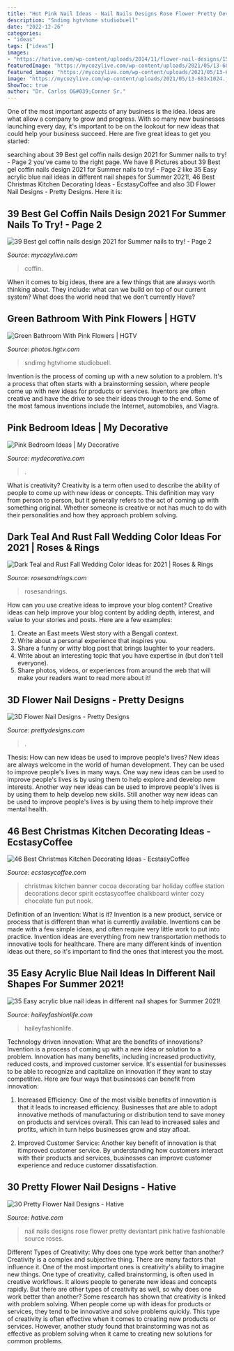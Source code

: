 ```yaml
---
title: "Hot Pink Nail Ideas - Nail Nails Designs Rose Flower Pretty Deviantart Pink Hative Fashionable Source Roses"
description: "Sndimg hgtvhome studiobuell"
date: "2022-12-26"
categories:
- "ideas"
tags: ["ideas"]
images:
- "https://hative.com/wp-content/uploads/2014/11/flower-nail-designs/15-pretty-flower-nail-designs.jpg"
featuredImage: "https://mycozylive.com/wp-content/uploads/2021/05/13-683x1024.jpg"
featured_image: "https://mycozylive.com/wp-content/uploads/2021/05/13-683x1024.jpg"
image: "https://mycozylive.com/wp-content/uploads/2021/05/13-683x1024.jpg"
ShowToc: true
author: "Dr. Carlos O&#039;Conner Sr."
---
```



One of the most important aspects of any business is the idea. Ideas are what allow a company to grow and progress. With so many new businesses launching every day, it's important to be on the lookout for new ideas that could help your business succeed. Here are five great ideas to get you started: 

	

		
searching about 39 Best gel coffin nails design 2021 for Summer nails to try! - Page 2 you've came to the right page. We have 8 Pictures about 39 Best gel coffin nails design 2021 for Summer nails to try! - Page 2 like 35 Easy acrylic blue nail ideas in different nail shapes for Summer 2021!, 46 Best Christmas Kitchen Decorating Ideas - EcstasyCoffee and also 3D Flower Nail Designs - Pretty Designs. Here it is:
		
    
## 39 Best Gel Coffin Nails Design 2021 For Summer Nails To Try! - Page 2

<img loading=lazy src="https://mycozylive.com/wp-content/uploads/2021/05/13-683x1024.jpg" onerror="this.onerror=null;this.src='https://tse2.mm.bing.net/th?id=OIP.dzt52vdBR__bazcKQzpPxgHaLG&amp;pid=15.1';" alt="39 Best gel coffin nails design 2021 for Summer nails to try! - Page 2">

_Source: mycozylive.com_

>coffin. 

	

When it comes to big ideas, there are a few things that are always worth thinking about. They include: what can we build on top of our current system? What does the world need that we don't currently Have?

    
## Green Bathroom With Pink Flowers | HGTV

<img loading=lazy src="https://hgtvhome.sndimg.com/content/dam/images/hgtv/fullset/2018/6/7/0/FOD18_William-C-Johnson_Treehouse-Apt_19.jpg.rend.hgtvcom.966.1449.suffix/1528389879376.jpeg" onerror="this.onerror=null;this.src='https://tse3.mm.bing.net/th?id=OIP.PoPEga3ZmAEOe9Zhh5KWZwHaLH&amp;pid=15.1';" alt="Green Bathroom With Pink Flowers | HGTV">

_Source: photos.hgtv.com_

>sndimg hgtvhome studiobuell. 

	

Invention is the process of coming up with a new solution to a problem. It's a process that often starts with a brainstorming session, where people come up with new ideas for products or services. Inventors are often creative and have the drive to see their ideas through to the end. Some of the most famous inventions include the Internet, automobiles, and Viagra.

    
## Pink Bedroom Ideas | My Decorative

<img loading=lazy src="https://mydecorative.com/wp-content/uploads/2013/09/pink-room-design-ideas-13al.jpg" onerror="this.onerror=null;this.src='https://tse1.mm.bing.net/th?id=OIP.OuV2qSn4RrdCtP6uLqUmFwHaKh&amp;pid=15.1';" alt="Pink Bedroom Ideas | My Decorative">

_Source: mydecorative.com_

>. 

	

What is creativity?
Creativity is a term often used to describe the ability of people to come up with new ideas or concepts. This definition may vary from person to person, but it generally refers to the act of coming up with something original. Whether someone is creative or not has much to do with their personalities and how they approach problem solving.

    
## Dark Teal And Rust Fall Wedding Color Ideas For 2021 | Roses &amp; Rings

<img loading=lazy src="http://www.rosesandrings.com/wp-content/uploads/2020/07/Dark-teal-and-burnt-orange-rust-fall-wedding-color-ideas-2021-4-600x1371.jpg" onerror="this.onerror=null;this.src='https://tse3.mm.bing.net/th?id=OIP.rgbmUZc8P9qFHj6W9RZeiAHaQ7&amp;pid=15.1';" alt="Dark Teal and Rust Fall Wedding Color Ideas for 2021 | Roses &amp; Rings">

_Source: rosesandrings.com_

>rosesandrings. 

	

How can you use creative ideas to improve your blog content?
Creative ideas can help improve your blog content by adding depth, interest, and value to your stories and posts. Here are a few examples:
1. Create an East meets West story with a Bengali context.
2. Write about a personal experience that inspires you.
3. Share a funny or witty blog post that brings laughter to your readers.
4. Write about an interesting topic that you have expertise in (but don’t tell everyone).  
5. Share photos, videos, or experiences from around the web that will make your readers want to read more about it!

    
## 3D Flower Nail Designs - Pretty Designs

<img loading=lazy src="http://www.prettydesigns.com/wp-content/uploads/2014/07/Blue-Nails1.jpg" onerror="this.onerror=null;this.src='https://tse4.mm.bing.net/th?id=OIP.eZvL7tmTXA7OdjUkIRRcqAHaJ4&amp;pid=15.1';" alt="3D Flower Nail Designs - Pretty Designs">

_Source: prettydesigns.com_

>. 

	

Thesis: How can new ideas be used to improve people's lives?
New ideas are always welcome in the world of human development. They can be used to improve people's lives in many ways. One way new ideas can be used to improve people's lives is by using them to help explore and develop new interests. Another way new ideas can be used to improve people's lives is by using them to help develop new skills. Still another way new ideas can be used to improve people's lives is by using them to help improve their mental health.

    
## 46 Best Christmas Kitchen Decorating Ideas - EcstasyCoffee

<img loading=lazy src="http://www.ecstasycoffee.com/wp-content/uploads/2016/10/banner-for-a-hot-cocoa-bar.jpg" onerror="this.onerror=null;this.src='https://tse1.mm.bing.net/th?id=OIP.ziPyMzMK_EAdlkOWXa6_FwHaK8&amp;pid=15.1';" alt="46 Best Christmas Kitchen Decorating Ideas - EcstasyCoffee">

_Source: ecstasycoffee.com_

>christmas kitchen banner cocoa decorating bar holiday coffee station decorations decor spirit ecstasycoffee chalkboard winter cozy chocolate fun put nook. 

	

Definition of an Invention: What is it?
Invention is a new product, service or process that is different than what is currently available. Inventions can be made with a few simple ideas, and often require very little work to put into practice. Invention ideas are everything from new transportation methods to innovative tools for healthcare. There are many different kinds of invention ideas out there, so it's important to find the ones that interest you the most.

    
## 35 Easy Acrylic Blue Nail Ideas In Different Nail Shapes For Summer 2021!

<img loading=lazy src="https://haileyfashionlife.com/wp-content/uploads/2021/04/14-4-769x1154.jpg" onerror="this.onerror=null;this.src='https://tse3.mm.bing.net/th?id=OIP._39BG0dWvMU0MIX-OaBjXgHaLH&amp;pid=15.1';" alt="35 Easy acrylic blue nail ideas in different nail shapes for Summer 2021!">

_Source: haileyfashionlife.com_

>haileyfashionlife. 

	

Technology driven innovation: What are the benefits of innovations?
Invention is a process of coming up with a new idea or solution to a problem. Innovation has many benefits, including increased productivity, reduced costs, and improved customer service. It's essential for businesses to be able to recognize and capitalize on innovation if they want to stay competitive. Here are four ways that businesses can benefit from innovation: 
1. Increased Efficiency: One of the most visible benefits of innovation is that it leads to increased efficiency. Businesses that are able to adopt innovative methods of manufacturing or distribution tend to save money on products and services overall. This can lead to increased sales and profits, which in turn helps businesses grow and stay afloat. 

2. Improved Customer Service: Another key benefit of innovation is that itimproved customer service. By understanding how customers interact with their products and services, businesses can improve customer experience and reduce customer dissatisfaction.

    
## 30 Pretty Flower Nail Designs - Hative

<img loading=lazy src="https://hative.com/wp-content/uploads/2014/11/flower-nail-designs/15-pretty-flower-nail-designs.jpg" onerror="this.onerror=null;this.src='https://tse1.mm.bing.net/th?id=OIP.o1X106x3xN9-foAdRyVC5gHaLC&amp;pid=15.1';" alt="30 Pretty Flower Nail Designs - Hative">

_Source: hative.com_

>nail nails designs rose flower pretty deviantart pink hative fashionable source roses. 

	

Different Types of Creativity: Why does one type work better than another?
Creativity is a complex and subjective thing. There are many factors that influence it. One of the most important ones is creativity's ability to imagine new things. One type of creativity, called brainstorming, is often used in creative workflows. It allows people to generate new ideas and concepts rapidly. But there are other types of creativity as well, so why does one work better than another?
Some research has shown that creativity is linked with problem solving. When people come up with ideas for products or services, they tend to be innovative and solve problems quickly. This type of creativity is often effective when it comes to creating new products or services. However, another study found that brainstorming was not as effective as problem solving when it came to creating new solutions for common problems.

